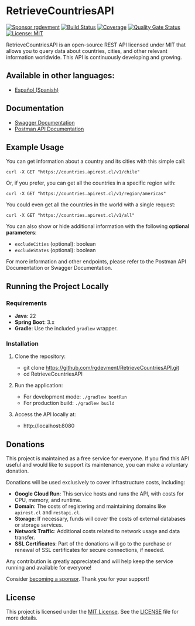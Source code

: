 # RetrieveCountriesAPI

[![Sponsor rgdevment](https://img.shields.io/badge/Sponsor-rgdevment-blue?logo=github)](https://github.com/sponsors/rgdevment)
[![Build Status](https://github.com/rgdevment/RetrieveCountriesAPI/actions/workflows/main.yml/badge.svg)](https://github.com/rgdevment/RetrieveCountriesAPI/actions/workflows/main.yml)
[![Coverage](https://rgdevment.github.io/RetrieveCountriesAPI/badges/jacoco.svg)](https://rgdevment.github.io/RetrieveCountriesAPI)
[![Quality Gate Status](https://sonarcloud.io/api/project_badges/measure?project=rgdevment_RetrieveCountriesAPI&metric=alert_status)](https://sonarcloud.io/summary/new_code?id=rgdevment_RetrieveCountriesAPI)
[![License: MIT](https://img.shields.io/badge/License-MIT-yellow.svg)](https://opensource.org/licenses/MIT)

RetrieveCountriesAPI is an open-source REST API licensed under MIT that allows you to query data about countries, cities, and other relevant information worldwide. This API is continuously developing and growing.

## Available in other languages:
- [Español (Spanish)](README.md)

## Documentation

- [Swagger Documentation](https://countries.apirest.cl/docs)
- [Postman API Documentation](https://www.postman.com/rgdevment/workspace/retrievecountriesapi/overview)

## Example Usage

You can get information about a country and its cities with this simple call:

	curl -X GET "https://countries.apirest.cl/v1/chile"

Or, if you prefer, you can get all the countries in a specific region with:

	curl -X GET "https://countries.apirest.cl/v1/region/americas"

You could even get all the countries in the world with a single request:

	curl -X GET "https://countries.apirest.cl/v1/all"

You can also show or hide additional information with the following **optional parameters**:

- `excludeCities` (optional): boolean
- `excludeStates` (optional): boolean

For more information and other endpoints, please refer to the Postman API Documentation or Swagger Documentation.

## Running the Project Locally

### Requirements

- **Java**: 22
- **Spring Boot**: 3.x
- **Gradle**: Use the included `gradlew` wrapper.

### Installation

1. Clone the repository:
   - git clone https://github.com/rgdevment/RetrieveCountriesAPI.git
   - cd RetrieveCountriesAPI

2. Run the application:
   - For development mode: `./gradlew bootRun`
   - For production build: `./gradlew build`

3. Access the API locally at:
   - http://localhost:8080

## Donations

This project is maintained as a free service for everyone. If you find this API useful and would like to support its maintenance, you can make a voluntary donation.

Donations will be used exclusively to cover infrastructure costs, including:

- **Google Cloud Run**: This service hosts and runs the API, with costs for CPU, memory, and runtime.
- **Domain**: The costs of registering and maintaining domains like `apirest.cl` and `restapi.cl`.
- **Storage**: If necessary, funds will cover the costs of external databases or storage services.
- **Network Traffic**: Additional costs related to network usage and data transfer.
- **SSL Certificates**: Part of the donations will go to the purchase or renewal of SSL certificates for secure connections, if needed.

Any contribution is greatly appreciated and will help keep the service running and available for everyone!

Consider [becoming a sponsor](https://github.com/sponsors/rgdevment). Thank you for your support!

## License

This project is licensed under the [MIT License](https://choosealicense.com/licenses/mit/). See the [LICENSE](LICENSE.md) file for more details.
